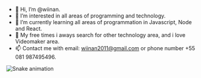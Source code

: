 - 👋 Hi, I’m @wiinan.
- 👀 I’m interested in all areas of programming and technology.
- 🌱 I’m currently learning all areas of programmation in Javascript, Node and React.
- 💞️ My free times i aways search for other technology area, and i love Videomaker area.
- 📫 Contact me with email: wiinan2011@gmail.com or phone number +55 081 987495496.

<!---
wiinan/wiinan is a ✨ special ✨ repository because its `README.md` (this file) appears on your GitHub profile.
You can click the Preview link to take a look at your changes.
--->
  
![Snake animation](https://github.com/victorpereirademelo/victorpereirademelo/blob/output/github-contribution-grid-snake.svg)
